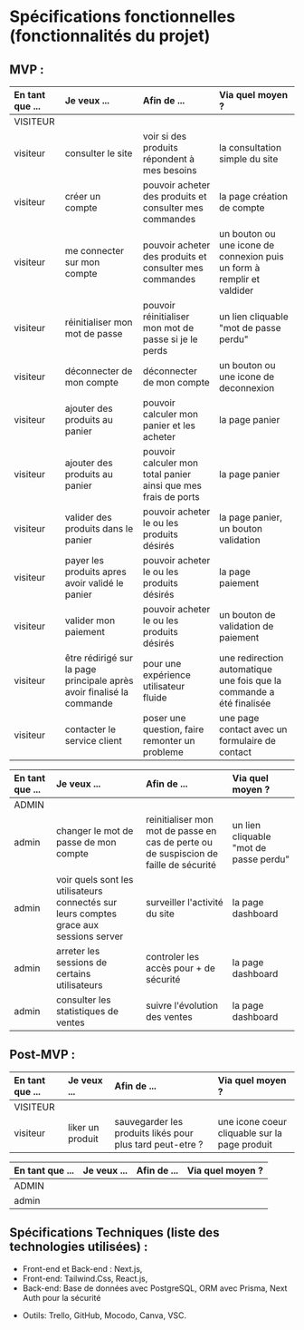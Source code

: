# Spécifications fonctionnelles (fonctionnalités du projet)

## MVP :

| En tant que ...| Je veux ...| Afin de ... | Via quel moyen ?|
|:---------------|:-----------|:------------|:----------------|
|VISITEUR||||
| visiteur | consulter le site | voir si des produits répondent à mes besoins | la consultation simple du site |
| visiteur | créer un compte | pouvoir acheter des produits et consulter mes commandes | la page création de compte |
| visiteur | me connecter sur mon compte | pouvoir acheter des produits et consulter mes commandes | un bouton ou une icone de connexion puis un form à remplir et valdider |
| visiteur | réinitialiser mon mot de passe | pouvoir réinitialiser mon mot de passe si je le perds | un lien cliquable "mot de passe perdu" |
| visiteur | déconnecter de mon compte | déconnecter de mon compte | un bouton ou une icone de deconnexion |
| visiteur | ajouter des produits au panier | pouvoir calculer mon panier et les acheter | la page panier |
| visiteur | ajouter des produits au panier | pouvoir calculer mon total panier ainsi que mes frais de ports | la page panier |
| visiteur | valider des produits dans le panier | pouvoir acheter le ou les produits désirés | la page panier, un bouton validation |
| visiteur | payer les produits apres avoir validé le panier | pouvoir acheter le ou les produits désirés | la page paiement |
| visiteur | valider mon paiement | pouvoir acheter le ou les produits désirés | un bouton de validation de paiement |
| visiteur | être rédirigé sur la page principale après avoir finalisé la commande | pour une expérience utilisateur fluide | une redirection automatique une fois que la commande a été finalisée |
| visiteur | contacter le service client | poser une question, faire remonter un probleme | une page contact avec un formulaire de contact |





| En tant que ...| Je veux ...| Afin de ... | Via quel moyen ?|
|:---------------|:-----------|:------------|:----------------|
|ADMIN||||
| admin | changer le mot de passe de mon compte | reinitialiser mon mot de passe en cas de perte ou de suspiscion de faille de sécurité | un lien cliquable "mot de passe perdu" |
| admin | voir quels sont les utilisateurs connectés sur leurs comptes grace aux sessions server | surveiller l'activité du site | la page dashboard |
| admin | arreter les sessions de certains utilisateurs | controler les accès pour + de sécurité | la page dashboard  |
| admin | consulter les statistiques de ventes | suivre l'évolution des ventes | la page dashboard |






## Post-MVP :

| En tant que ...| Je veux ...| Afin de ... | Via quel moyen ?|
|:---------------|:-----------|:------------|:----------------|
|VISITEUR||||
| visiteur | liker un produit | sauvegarder les produits likés pour plus tard peut-etre ? | une icone coeur cliquable sur la page produit |


| En tant que ...| Je veux ...| Afin de ... | Via quel moyen ?|
|:---------------|:-----------|:------------|:----------------|
|ADMIN||||
| admin |  |  |  |







## Spécifications Techniques (liste des technologies utilisées) :
- Front-end et Back-end : Next.js, 
- Front-end: Tailwind.Css, React.js, 
- Back-end: Base de données avec PostgreSQL, ORM avec Prisma, Next Auth pour la sécurité

* Outils: Trello, GitHub, Mocodo, Canva, VSC. 